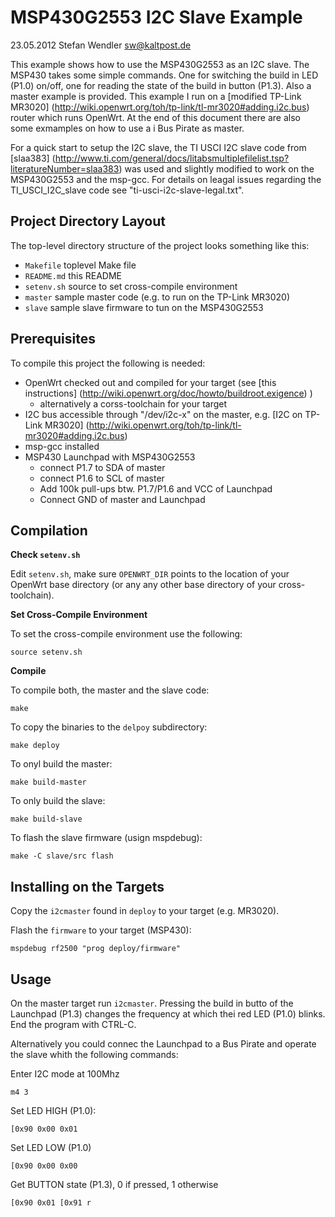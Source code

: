 MSP430G2553 I2C Slave Example
=============================
23.05.2012 Stefan Wendler
sw@kaltpost.de

This example shows how to use the MSP430G2553 as an I2C slave. The MSP430 takes some simple commands.
One for switching the build in LED (P1.0) on/off, one for reading the state of the build in button
(P1.3). Also a master example is provided. This example I run on a [modified TP-Link MR3020] (http://wiki.openwrt.org/toh/tp-link/tl-mr3020#adding.i2c.bus)
router which runs OpenWrt. At the end of this document there are also some exmamples on how to use a i
Bus Pirate as master. 

For a quick start to setup the I2C slave, the TI USCI I2C slave
code from [slaa383] (http://www.ti.com/general/docs/litabsmultiplefilelist.tsp?literatureNumber=slaa383) 
was used and slightly modified to work on the MSP430G2553 and the msp-gcc. For details on leagal issues
regarding the TI_USCI_I2C_slave code see "ti-usci-i2c-slave-legal.txt".
 

Project Directory Layout
------------------------

The top-level directory structure of the project looks something like this:

* `Makefile` 		toplevel Make file
* `README.md`		this README
* `setenv.sh`		source to set cross-compile environment
* `master`			sample master code (e.g. to run on the TP-Link MR3020)	
* `slave`			sample slave firmware to tun on the MSP430G2553	


Prerequisites
-------------

To compile this project the following is needed: 

* OpenWrt checked out and compiled for your target (see [this instructions] (http://wiki.openwrt.org/doc/howto/buildroot.exigence) )
  - alternatively a corss-toolchain for your target
* I2C bus accessible through "/dev/i2c-x" on the master, e.g. [I2C on TP-Link MR3020] (http://wiki.openwrt.org/toh/tp-link/tl-mr3020#adding.i2c.bus)
* msp-gcc installed
* MSP430 Launchpad with MSP430G2553
  - connect P1.7 to SDA of master
  - connect P1.6 to SCL of master
  - Add 100k pull-ups btw. P1.7/P1.6 and VCC of Launchpad
  - Connect GND of master and Launchpad


Compilation
------------

**Check `setenv.sh`**

Edit `setenv.sh`, make sure `OPENWRT_DIR` points to the location of your OpenWrt base directory (or
any any other base directory of your cross-toolchain).

**Set Cross-Compile Environment**

To set the cross-compile environment use the following:

	source setenv.sh

**Compile**

To compile both, the master and the slave code:

	make

To copy the binaries to the `delpoy` subdirectory:

	make deploy

To onyl build the master:

	make build-master

To only build the slave:
	
	make build-slave

To flash the slave firmware (usign mspdebug):

	make -C slave/src flash


Installing on the Targets
-------------------------

Copy the `i2cmaster` found in `deploy` to your target (e.g. MR3020).

Flash the `firmware` to your target (MSP430):

	mspdebug rf2500 "prog deploy/firmware"


Usage
-----

On the master target run `i2cmaster`. Pressing the build in butto of the Launchpad (P1.3) 
changes the frequency at which thei red LED (P1.0) blinks. End the program with CTRL-C.

Alternatively you could connec the Launchpad to a Bus Pirate and operate the slave whith
the following commands:

Enter I2C mode at 100Mhz

	m4 3

Set LED HIGH (P1.0):

	[0x90 0x00 0x01

Set LED LOW  (P1.0)

	[0x90 0x00 0x00


Get BUTTON state (P1.3), 0 if pressed, 1 otherwise

	[0x90 0x01 [0x91 r
 

